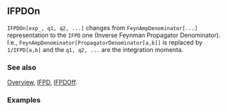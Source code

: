 ## IFPDOn

`IFPDOn[exp_, q1, q2, ...]` changes from `FeynAmpDenominator[...]` representation to the `IFPD` one (Inverse Feynman Propagator Denominator). I.e., `FeynAmpDenominator[PropagatorDenominator[a,b]]` is replaced by `1/IFPD[a,b]` and the `q1, q2, ...` are the integration momenta.

### See also

[Overview](Extra/FeynCalc.md), [IFPD](IFPD.md), [IFPDOff](IFPDOff.md).

### Examples
